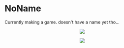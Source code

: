 # NoName 
Currently making a game. doesn't have a name yet tho...

<p align="center">
  <a href="https://discord.gg/Td39KZ7HAA">
    <img src="https://skillicons.dev/icons?i=discord, linux" />
  </a>
</p>

<p align="center">
  <a href="https://discord.gg/Td39KZ7HAA">
    <img src="https://skillicons.dev/icons?i=godot&theme=dark,java,cs&theme=light" />
  </a>
</p>
